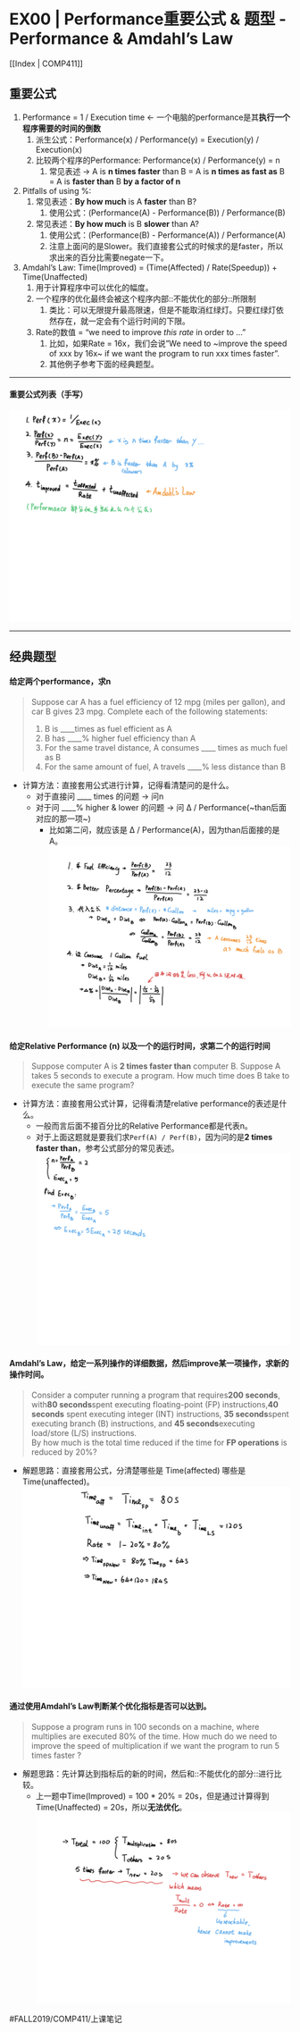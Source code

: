 # EX00 | Performance重要公式 & 题型 - Performance & Amdahl’s Law
[[Index | COMP411]]
## 重要公式
1. Performance = 1 / Execution time <- 一个电脑的performance是其**执行一个程序需要的时间的倒数**
	1. 派生公式：Performance(x) / Performance(y) = Execution(y) / Execution(x)
	2. 比较两个程序的Performance: Performance(x) / Performance(y) = n 
		1. 常见表述 -> A is **n times faster** than B = A is **n times as fast as** B = A is **faster than** B **by a factor of n**
2. Pitfalls of using %:
	1. 常见表述：**By how much** is A **faster** than B?
		1. 使用公式：(Performance(A) - Performance(B)) / Performance(B)
	2. 常见表述：**By how much** is B **slower** than A?
		1. 使用公式：(Performance(B) - Performance(A)) / Performance(A)
		2. 注意上面问的是Slower。我们直接套公式的时候求的是faster，所以求出来的百分比需要negate一下。
3. Amdahl’s Law: Time(Improved) = (Time(Affected) / Rate(Speedup)) + Time(Unaffected)
	1. 用于计算程序中可以优化的幅度。
	2. 一个程序的优化最终会被这个程序内部::不能优化的部分::所限制
		1. 类比：可以无限提升最高限速，但是不能取消红绿灯。只要红绿灯依然存在，就一定会有个运行时间的下限。
	3. Rate的数值 = “we need to improve *this rate* in order to …”
		1. 比如，如果Rate = 16x，我们会说”We need to ~improve the speed of xxx by 16x~ if we want the program to run xxx times faster”.
		2. 其他例子参考下面的经典题型。
- - - -
#### 重要公式列表（手写）
![](EX00%20%7C%20Performance%E9%87%8D%E8%A6%81%E5%85%AC%E5%BC%8F%20&%20%E9%A2%98%E5%9E%8B%20-%20Performance%20&%20Amdahl%E2%80%99s%20Law/bear_sketch@2x.png)
- - - -
## 经典题型
#### 给定两个performance，求n
> Suppose car A has a fuel efficiency of 12 mpg (miles per gallon), and car B gives 23 mpg. Complete each of the following statements:  
> 1. B is ____times as fuel efficient as A  
> 2. B has ____% higher fuel efficiency than A  
> 3. For the same travel distance, A consumes ____ times as much fuel as B  
> 4. For the same amount of fuel, A travels ____% less distance than B  
- 计算方法：直接套用公式进行计算，记得看清楚问的是什么。
	- 对于直接问 ____ times 的问题 -> 问n
	- 对于问 ____% higher & lower 的问题 -> 问 ∆ / Performance(~than后面对应的那一项~)
		- 比如第二问，就应该是 ∆ / Performance(A)，因为than后面接的是A。
![](EX00%20%7C%20Performance%E9%87%8D%E8%A6%81%E5%85%AC%E5%BC%8F%20&%20%E9%A2%98%E5%9E%8B%20-%20Performance%20&%20Amdahl%E2%80%99s%20Law/bear_sketch@2x%202.png)

#### 给定Relative Performance (n) 以及一个的运行时间，求第二个的运行时间
> Suppose computer A is **2 times faster than** computer B. Suppose A takes 5 seconds to execute a program. How much time does B take to execute the same program?  
- 计算方法：直接套用公式计算，记得看清楚relative performance的表述是什么。
	- 一般而言后面不接百分比的Relative Performance都是代表n。
	- 对于上面这题就是要我们求`Perf(A) / Perf(B)`，因为问的是**2 times faster than**，参考公式部分的常见表述。
![](EX00%20%7C%20Performance%E9%87%8D%E8%A6%81%E5%85%AC%E5%BC%8F%20&%20%E9%A2%98%E5%9E%8B%20-%20Performance%20&%20Amdahl%E2%80%99s%20Law/bear_sketch@2x%203.png)

#### Amdahl’s Law，给定一系列操作的详细数据，然后improve某一项操作，求新的操作时间。
> Consider a computer running a program that requires**200 seconds**, with**80 seconds**spent executing floating-point (FP) instructions,**40 seconds** spent executing integer (INT) instructions, **35 seconds**spent executing branch (B) instructions, and **45 seconds**executing load/store (L/S) instructions.  
> By how much is the total time reduced if the time for **FP operations** is reduced by 20%?  
- 解题思路：直接套用公式，分清楚哪些是 Time(affected) 哪些是 Time(unaffected)。![](EX00%20%7C%20Performance%E9%87%8D%E8%A6%81%E5%85%AC%E5%BC%8F%20&%20%E9%A2%98%E5%9E%8B%20-%20Performance%20&%20Amdahl%E2%80%99s%20Law/bear_sketch@2x%204.png)

#### 通过使用Amdahl’s Law判断某个优化指标是否可以达到。
> Suppose a program runs in 100 seconds on a machine, where multiplies are executed 80% of the time. How much do we need to improve the speed of multiplication if we want the program to run 5 times faster ?  
- 解题思路：先计算达到指标后的新的时间，然后和::不能优化的部分::进行比较。
	- 上一题中Time(Improved) = 100 * 20% = 20s，但是通过计算得到Time(Unaffected) = 20s，所以**无法优化**。
![](EX00%20%7C%20Performance%E9%87%8D%E8%A6%81%E5%85%AC%E5%BC%8F%20&%20%E9%A2%98%E5%9E%8B%20-%20Performance%20&%20Amdahl%E2%80%99s%20Law/bear_sketch@2x%205.png)





#FALL2019/COMP411/上课笔记